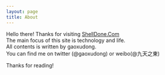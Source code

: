 ```yaml
---
layout: page
title: About
---
```


  Hello there! Thanks for visiting <a href="http://shelldone.com">ShellDone.Com</a>  
  The main focus of this site is technology and life.  
  All contents is written by gaoxudong.  
  You can find me on twitter (@gaoxudong) or weibo(@九天之東)

Thanks for reading!
